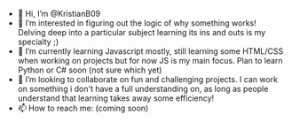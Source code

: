 - 👋 Hi, I’m @KristianB09
- 👀 I’m interested in figuring out the logic of why something works! Delving deep into a particular subject learning its ins and outs is my specialty ;)
- 🌱 I’m currently learning Javascript mostly, still learning some HTML/CSS when working on projects but for now JS is my main focus. Plan to learn Python or C# soon (not sure which yet)
- 💞️ I’m looking to collaborate on fun and challenging projects. I can work on something i don't have a full understanding on, as long as people understand that learning takes away some efficiency!
- 📫 How to reach me: (coming soon)

<!---
KristianB09/KristianB09 is a ✨ special ✨ repository because its `README.md` (this file) appears on your GitHub profile.
You can click the Preview link to take a look at your changes.
--->
